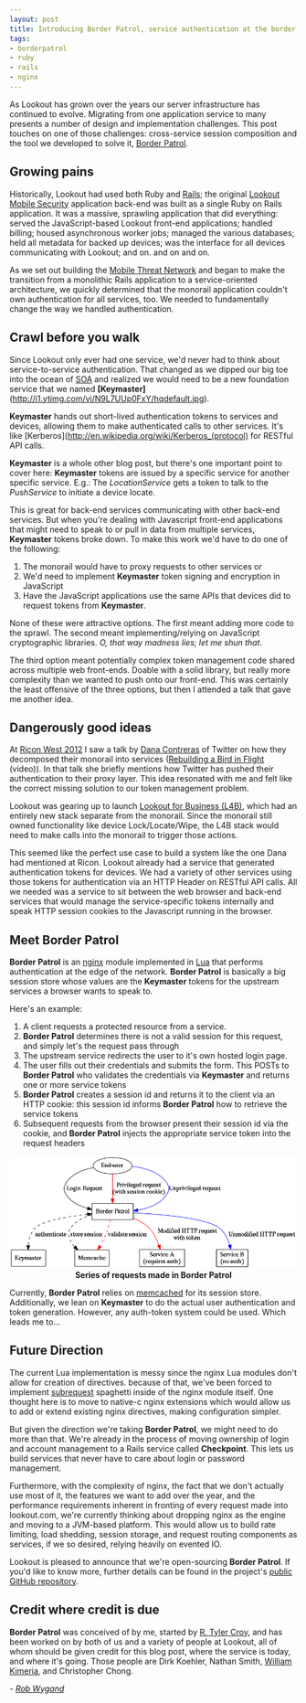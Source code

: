 ```yaml
---
layout: post
title: Introducing Border Patrol, service authentication at the border
tags:
- borderpatrol
- ruby
- rails
- nginx
---
```



As Lookout has grown over the years our server infrastructure has continued to
evolve. Migrating from one application service to many presents a number of
design and implementation challenges. This post touches on one of those challenges:
cross-service session composition and the tool we developed to solve it,
[Border Patrol](https://github.com/lookout/ngx_borderpatrol).


## Growing pains

Historically, Lookout had used both Ruby and [Rails](https://rubyonrails.org);
the original [Lookout Mobile Security](https://play.google.com/store/apps/details?id=com.lookout) application back-end was built as a single
Ruby on Rails application. It was a massive, sprawling application that did everything: served the
JavaScript-based Lookout front-end applications; handled billing; housed
asynchronous worker jobs; managed the various databases; held all metadata for
backed up devices; was the interface for all devices communicating with Lookout;
and on. and on and on.

As we set out building the [Mobile Threat Network](https://www.lookout.com/mobile-threat-network)
and began to make the transition from a monolithic Rails application
to a service-oriented architecture, we quickly determined that the monorail
application couldn't own authentication for all services, too. We needed to
fundamentally change the way we handled authentication.


## Crawl before you walk

Since Lookout only ever had one service, we'd never had to think about
service-to-service authentication. That changed as we dipped our big toe into the
ocean of [SOA](http://martinfowler.com/articles/microservices.html) and realized
we would need to be a new foundation service that we named
**[Keymaster]**(http://i1.ytimg.com/vi/N9L7UUp0FxY/hqdefault.jpg).

**Keymaster** hands out short-lived authentication tokens to services and
devices, allowing them to make authenticated calls to other services. It's like
[Kerberos](http://en.wikipedia.org/wiki/Kerberos_(protocol) for RESTful API calls.

**Keymaster** is a whole other blog post, but there's one important point to
cover here: **Keymaster** tokens are issued by a specific service for another
specific service. E.g.: The _LocationService_ gets a token to talk to the
_PushService_ to initiate a device locate.

This is great for back-end services communicating with other back-end services.
But when you're dealing with Javascript front-end applications that might need
to speak to or pull in data from multiple services, **Keymaster** tokens broke down.
To make this work we'd have to do one of the following:

  1. The monorail would have to proxy requests to other services or
  1. We'd need to implement **Keymaster** token signing and encryption in JavaScript
  1. Have the JavaScript applications use the same APIs that devices did to
     request tokens from **Keymaster**.

None of these were attractive options. The first meant adding more code to the
sprawl. The second meant implementing/relying on JavaScript cryptographic
libraries. _O, that way madness lies; let me shun that_.

The third option meant potentially complex token management code shared across
multiple web front-ends. Doable with a solid library, but really more complexity
than we wanted to push onto our front-end. This was certainly the least offensive
of the three options, but then I attended a talk that gave me another idea.


## Dangerously good ideas

At [Ricon West 2012](http://ricon.io/archive/2012/west.html) I saw a talk by
[Dana Contreras](http://twitter.com/danadanger) of Twitter on how they
decomposed their monorail into services ([Rebuilding a Bird in
Flight](http://vimeo.com/55503728) (video)). In that talk she briefly
mentions how Twitter has pushed their authentication to their proxy layer. This
idea resonated with me and felt like the correct missing solution to our token
management problem.

Lookout was gearing up to launch [Lookout for Business
(L4B)](https://www.lookout.com/mobile-security-for-business), which had an
entirely new stack separate from the monorail. Since the monorail still owned
functionality like device Lock/Locate/Wipe, the L4B stack would need to make
calls into the monorail to trigger those actions.

This seemed like the perfect use case to build a system like the one Dana had
mentioned at Ricon. Lookout already had a service that generated authentication
tokens for devices. We had a variety of other services using those tokens
for authentication via an HTTP Header on RESTful API calls. All we needed was
a service to sit between the web browser and back-end services that would manage
the service-specific tokens internally and speak HTTP session cookies to the
Javascript running in the browser.


## Meet Border Patrol

**Border Patrol** is an [nginx](http://nginx.org/) module implemented in
[Lua](http://www.lua.org) that performs authentication at the edge of the
network. **Border Patrol** is basically a big session store whose values are the
**Keymaster** tokens for the upstream services a browser wants to speak to.

Here's an example:

  1. A client requests a protected resource from a service.
  1. **Border Patrol** determines there is not a valid session for this
     request, and simply let's the request pass through
  1. The upstream service redirects the user to it's own hosted login page.
  1. The user fills out their credentials and submits the form. This POSTs to
     **Border Patrol** who validates the credentials via **Keymaster** and returns
     one or more service tokens
  1. **Border Patrol** creates a session id and returns it to the client via an
     HTTP cookie: this session id informs **Border Patrol** how to retrieve the
     service tokens
  1. Subsequent requests from the browser present their session id via the cookie,
     and **Border Patrol** injects the appropriate service token into the request
     headers

<center>
<img src="/images/post-images/intro-to-borderpatrol/bp-flow.png" alt="Flow of
requests in Border Patrol"/><br/><strong>Series of requests made in Border
Patrol</strong>
</center>

Currently, **Border Patrol** relies on [memcached](http://memcached.org) for its
session store.  Additionally, we lean on **Keymaster** to do the actual user
authentication and token generation. However, any auth-token system could be
used. Which leads me to...

## Future Direction

The current Lua implementation is messy since the nginx Lua modules don't allow
for creation of directives. because of that, we've been forced to implement
[subrequest](http://www.evanmiller.org/nginx-modules-guide-advanced.html#subrequests)
spaghetti inside of the nginx module itself. One thought here is to move to native-c
nginx extensions which would allow us to add or extend existing nginx directives,
making configuration simpler.

But given the direction we're taking **Border Patrol**, we might need to do more
than that. We're already in the process of moving ownership of login and account
management to a Rails service called **Checkpoint**. This lets us build services
that never have to care about login or password management.

Furthermore, with the complexity of nginx, the fact that we don't actually use
most of it, the features we want to add over the year, and the performance
requirements inherent in fronting of every request made into lookout.com, we're
currently thinking about dropping nginx as the engine and moving to a JVM-based
platform. This would allow us to build rate limiting, load shedding, session
storage, and request routing components as services, if we so desired, relying
heavily on evented IO.

Lookout is pleased to announce that we're open-sourcing **Border Patrol**. If
you'd like to know more, further details can be found in the project's [public
GitHub repository](https://github.com/lookout/ngx_borderpatrol).

## Credit where credit is due

**Border Patrol** was conceived of by me, started by [R. Tyler Croy](https://github.com/rcroy),
and has been worked on by both of us and a variety of people at Lookout,
all of whom should be given credit for this blog post, where the service is today,
and where it's going. Those people are Dirk Koehler, Nathan Smith,
[William Kimeria](https://github.com/wkimeria), and Christopher Chong.

*- [Rob Wygand](https://github.com/rwygand)*
